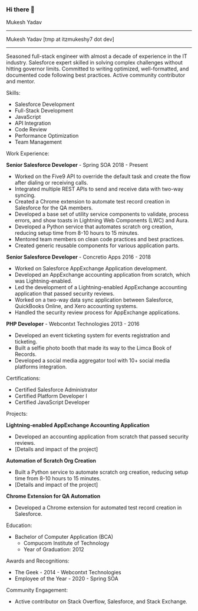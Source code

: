 ### Hi there 👋

Mukesh Yadav

---

Mukesh Yadav
[tmp at itzmukeshy7 dot dev]

---

Seasoned full-stack engineer with almost a decade of experience in the IT industry. Salesforce expert skilled in solving complex challenges without hitting governor limits. Committed to writing optimized, well-formatted, and documented code following best practices. Active community contributor and mentor.

Skills:
- Salesforce Development
- Full-Stack Development
- JavaScript
- API Integration
- Code Review
- Performance Optimization
- Team Management

Work Experience:

**Senior Salesforce Developer** - Spring SOA
2018 - Present
- Worked on the Five9 API to override the default task and create the flow after dialing or receiving calls.
- Integrated multiple REST APIs to send and receive data with two-way syncing.
- Created a Chrome extension to automate test record creation in Salesforce for the QA members.
- Developed a base set of utility service components to validate, process errors, and show toasts in Lightning Web Components (LWC) and Aura.
- Developed a Python service that automates scratch org creation, reducing setup time from 8-10 hours to 15 minutes.
- Mentored team members on clean code practices and best practices.
- Created generic reusable components for various application parts.

**Senior Salesforce Developer** - Concretio Apps
2016 - 2018
- Worked on Salesforce AppExchange Application development.
- Developed an AppExchange accounting application from scratch, which was Lightning-enabled.
- Led the development of a Lightning-enabled AppExchange accounting application that passed security reviews.
- Worked on a two-way data sync application between Salesforce, QuickBooks Online, and Xero accounting systems.
- Handled the security review process for AppExchange applications.

**PHP Developer** - Webcontxt Technologies
2013 - 2016
- Developed an event ticketing system for events registration and ticketing.
- Built a selfie photo booth that made its way to the Limca Book of Records.
- Developed a social media aggregator tool with 10+ social media platforms integration.

Certifications:
- Certified Salesforce Administrator
- Certified Platform Developer I
- Certified JavaScript Developer

Projects:

**Lightning-enabled AppExchange Accounting Application**
- Developed an accounting application from scratch that passed security reviews.
- [Details and impact of the project]

**Automation of Scratch Org Creation**
- Built a Python service to automate scratch org creation, reducing setup time from 8-10 hours to 15 minutes.
- [Details and impact of the project]

**Chrome Extension for QA Automation**
- Developed a Chrome extension for automated test record creation in Salesforce.

Education:
- Bachelor of Computer Application (BCA)
  - Compucom Institute of Technology
  - Year of Graduation: 2012

Awards and Recognitions:
- The Geek - 2014 - Webcontxt Technologies
- Employee of the Year - 2020 - Spring SOA

Community Engagement:
- Active contributor on Stack Overflow, Salesforce, and Stack Exchange.
